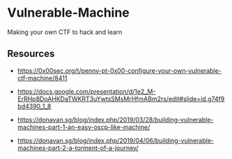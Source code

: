 # Vulnerable-Machine
Making your own CTF to hack and learn

## Resources

* https://0x00sec.org/t/penny-pt-0x00-configure-your-own-vulnerable-ctf-machine/8411

* https://docs.google.com/presentation/d/1e2_M-ErRHp8DoAHKDaTWKRT3uYwtsSMsMrHfmABm2rs/edit#slide=id.g74f9bd4390_1_8

* https://donavan.sg/blog/index.php/2019/03/28/building-vulnerable-machines-part-1-an-easy-oscp-like-machine/
* https://donavan.sg/blog/index.php/2019/04/06/building-vulnerable-machines-part-2-a-torment-of-a-journey/
